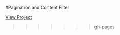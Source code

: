 #Pagination and Content Filter

[View Project](https://aakashsr.github.io/Pagination-and-Content-Filter/)

>>>>>>> gh-pages
